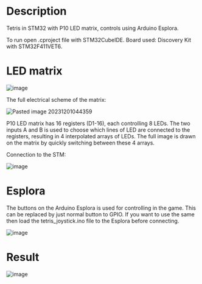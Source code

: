 # Description
 Tetris in STM32 with P10 LED matrix, controls using Arduino Esplora.

To run open .cproject file with STM32CubeIDE. Board used: Discovery Kit with STM32F411VET6.

# LED matrix

![image](https://github.com/Coconutt69/Tetris_stm32/assets/137206541/9b28e373-9789-4950-94fe-bff5be41cc47)

The full electrical scheme of the matrix:

![Pasted image 20231201044359](https://github.com/Coconutt69/Tetris_stm32/assets/137206541/139554af-ff49-40c4-9218-2e59afcabf14)

P10 LED matrix has 16 registers (D1-16), each controlling 8 LEDs. The two inputs A and B is used to choose which lines of LED are connected to the registers, resulting in 4 interpolated arrays of LEDs. The full image is drawn on the matrix by quickly switching between these 4 arrays. 

Connection to the STM:

![image](https://github.com/Coconutt69/Tetris_stm32/assets/137206541/2453f74f-7eb5-4e7c-909a-bfaefc413316)

# Esplora 

The buttons on the Arduino Esplora is used for controlling in the game. This can be replaced by just normal button to GPIO. If you want to use the same then load the tetris_joystick.ino file to the Esplora before connecting. 

![image](https://github.com/Coconutt69/Tetris_stm32/assets/137206541/0dcf7cd9-bc07-4e35-82d0-e99fc7db7520)

# Result

![image](https://github.com/Coconutt69/lab5/assets/137206541/bb62fed5-ce2f-4402-a7ea-f3809cac5dd5)
